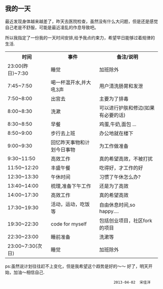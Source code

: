 ##  我的一天

最近发现身体越来越差了，昨天去医院检查，虽然没有什么大问题，但是还是感觉自己老是不舒服，可能是最近凌乱的作息导致吧。

所以我指定了一份我的一天时间安排,给予我点约束力，希望早日能够过着规律的生活.

<table>
<tr>
<th>时间</th>
<th>事件</th>
<th>备注/说明</th>
</tr>
<tr><td>23:00(昨日)~7:30</td><td>睡觉</td><td>加班除外</td></tr>
<tr><td>7:45~7:50</td><td>喝一杯温开水,并大吼3声</td><td>用户清洗肠胃和发泄</td></tr>
<tr><td>7:50~8:00</td><td>出宫去</td><td>主要为了排毒</td></tr>
<tr><td>8:00~8:30</td><td>洗漱</td><td>可以进行护肤和修边(如果有必要的话)</td></tr>
<tr><td>8:30~8:50</td><td>早餐</td><td>鸡蛋,牛奶,面包 ...</td></tr>
<tr><td>8:50~9:00</td><td>步行去上班</td><td>办公地就在楼下</td></tr>
<tr><td>9:00~9:30</td><td>回忆昨天事物和计划今日事物</td><td>为工作做准备</td></tr>
<tr><td>9:30~11:50</td><td>高效工作</td><td>真的希望高效，不被打扰</td></tr>
<tr><td>11:50~12:20</td><td>丰盛午餐</td><td>吃得好，才工作的好</td></tr>
<tr><td>12:30~13:30</td><td>午休时间</td><td>习惯了午休怎么办?</td></tr>
<tr><td>13:40~14:00</td><td>梳理,准备下午工作</td><td>还是为了高效</td></tr>
<tr><td>14:00~17:30</td><td>高效工作</td><td>真的希望高效</td></tr>
<tr><td>17:30~19:30</td><td> 活动，运动，吃饭等</td><td>自由休息时间,so happy....</td></tr>
<tr><td>19:30~22:30</td><td>code for myself</td><td>包括创业项目，社区fork的项目</td></tr>
<tr><td>22:30~23:00</td><td>睡前准备</td><td>洗漱等</td></tr>
<tr><td>23:00~7:30(次日)</td><td>睡觉</td><td>加班除外</td></tr>
</table>


ps:虽然说计划往往赶不上变化，但是我希望这个趋势是好的～～ 好了，明天开始，加油～相信自己. 
            
                                                      2013-04-02  宋佳洋   